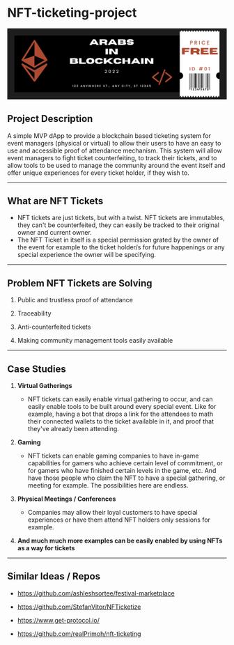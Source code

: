 # NFT-ticketing-project

![AiB Ticket](./imgs/AiB_Ticket.png)

## **Project Description**

A simple MVP dApp to provide a blockchain based ticketing system for event managers (physical or virtual) to allow their users to have an easy to use and accessible proof of attendance mechanism. This system will allow event managers to fight ticket counterfeiting, to track their tickets, and to allow tools to be used to manage the community around the event itself and offer unique experiences for every ticket holder, if they wish to.

---

## **What are NFT Tickets**

* NFT tickets are just tickets, but with a twist. NFT tickets are immutables, they can't be counterfeited, they can easily be tracked to their original owner and current owner.
* The NFT Ticket in itself is a special permission grated by the owner of the event for example to the ticket holder/s for future happenings or any special experience the owner will be specifying.

---

## **Problem NFT Tickets are Solving**

1. Public and trustless proof of attendance

2. Traceability

3. Anti-counterfeited tickets

4. Making community management tools easily available

---

## **Case Studies**

1. **Virtual Gatherings**
   * NFT tickets can easily enable virtual gathering to occur, and can easily enable tools to be built around every special event. Like for example, having a bot that drops a link for the attendees to math their connected wallets to the ticket available in it, and proof that they've already been attending.

2. **Gaming**
   * NFT tickets can enable gaming companies to have in-game capabilities for gamers who achieve certain level of commitment, or for gamers who have finished certain levels in the game, etc. And have those people who claim the NFT to have a special gathering, or meeting for example. The possibilities here are endless.

3. **Physical Meetings / Conferences**
   * Companies may allow their loyal customers to have special experiences or have them attend NFT holders only sessions for example.

4. **And much much more examples can be easily enabled by using NFTs as a way for tickets**

---

## **Similar Ideas / Repos**

* <https://github.com/ashleshsortee/festival-marketplace>
  
* <https://github.com/StefanVitor/NFTicketize>

* <https://www.get-protocol.io/>

* <https://github.com/realPrimoh/nft-ticketing>

